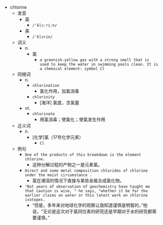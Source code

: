 - chlorine
  - 发音
    - 英
      - `/'klɔːriːn/`
    - 美
      - `/'klɔrin/`
  - 词义
    - n.
      - 氯
        - `a greenish-yellow gas with a strong smell that is used to keep the water in swimming pools clean. It is a chemical element: symbol Cl`
  - 同根词
    - n.
      - `chlorination`
        - 氯化作用，加氯消毒
      - `chlorinity`
        - [海洋] 氯度，含氯量
    - vt.
      - `chlorinate`
        - 用氯消毒；使氯化；使氯发生作用
  - 近义词
    - n.
      - [化学]氯（17号化学元素）
        - `Cl`
  - 例句
    - `One of the products of this breakdown is the element chlorine.`
      - 这种分解过程的产物之一是元素氯。
    - `Direct and some metal composition chlorides of chlorine under the moist circumstance .`
      - 氯在潮湿的情况下直接与某些金属合成氯化物。
    - `"But years of observation of geochemistry have taught me that caution is wise, " he says, "whether it be for the earlier claims on water or this latest work on chlorine isotopes.`
      - “但是，多年来对地球化学的观察让我知道谨慎是明智的，”他说，“无论是这次对于氯同位素的研究还是早期对于水的研究都需要谨慎。”

